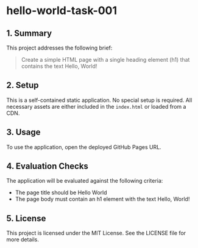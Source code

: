 
# hello-world-task-001

## 1. Summary

This project addresses the following brief:
> Create a simple HTML page with a single heading element (h1) that contains the text Hello, World!

## 2. Setup

This is a self-contained static application. No special setup is required. All necessary assets are either included in the `index.html` or loaded from a CDN.

## 3. Usage

To use the application, open the deployed GitHub Pages URL.

## 4. Evaluation Checks

The application will be evaluated against the following criteria:
- The page title should be Hello World
- The page body must contain an h1 element with the text Hello, World!

## 5. License

This project is licensed under the MIT License. See the LICENSE file for more details.
